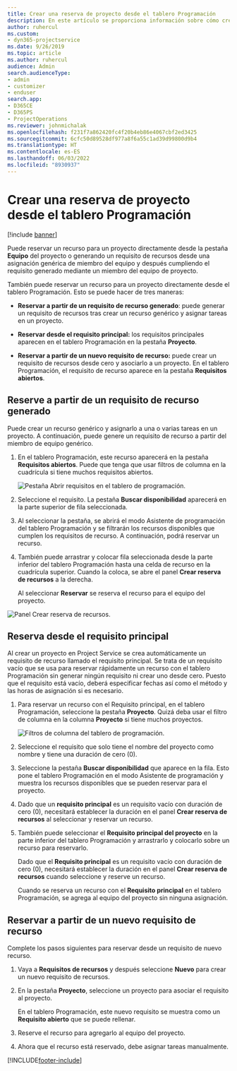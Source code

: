 ```yaml
---
title: Crear una reserva de proyecto desde el tablero Programación
description: En este artículo se proporciona información sobre cómo crear una reserva de proyecto desde el tablero Programación.
author: ruhercul
ms.custom:
- dyn365-projectservice
ms.date: 9/26/2019
ms.topic: article
ms.author: ruhercul
audience: Admin
search.audienceType:
- admin
- customizer
- enduser
search.app:
- D365CE
- D365PS
- ProjectOperations
ms.reviewer: johnmichalak
ms.openlocfilehash: f231f7a862420fc4f20b4eb86e4067cbf2ed3425
ms.sourcegitcommit: 6cfc50d89528df977a8f6a55c1ad39d99800d9b4
ms.translationtype: HT
ms.contentlocale: es-ES
ms.lasthandoff: 06/03/2022
ms.locfileid: "8930937"
---
```

# <a name="create-a-project-booking-from-the-schedule-board"></a>Crear una reserva de proyecto desde el tablero Programación

[!include [banner](../includes/psa-now-project-operations.md)]

Puede reservar un recurso para un proyecto directamente desde la pestaña **Equipo** del proyecto o generando un requisito de recursos desde una asignación genérica de miembro del equipo y después cumpliendo el requisito generado mediante un miembro del equipo de proyecto.

También puede reservar un recurso para un proyecto directamente desde el tablero Programación. Esto se puede hacer de tres maneras:

- **Reservar a partir de un requisito de recurso generado**: puede generar un requisito de recursos tras crear un recurso genérico y asignar tareas en un proyecto.

- **Reservar desde el requisito principal:** los requisitos principales aparecen en el tablero Programación en la pestaña **Proyecto**. 

- **Reservar a partir de un nuevo requisito de recurso:** puede crear un requisito de recursos desde cero y asociarlo a un proyecto. En el tablero Programación, el requisito de recurso aparece en la pestaña **Requisitos abiertos**.

## <a name="book-from-a-generated-resource-requirement"></a>Reserve a partir de un requisito de recurso generado

Puede crear un recurso genérico y asignarlo a una o varias tareas en un proyecto. A continuación, puede genere un requisito de recurso a partir del miembro de equipo genérico. 

1.  En el tablero Programación, este recurso aparecerá en la pestaña **Requisitos abiertos**. Puede que tenga que usar filtros de columna en la cuadrícula si tiene muchos requisitos abiertos. 

    ![Pestaña Abrir requisitos en el tablero de programación.](media/FAQ-Project-Booking-Schedule-Board-1.png "Captura de pantalla de la tabla de reservas y asignaciones")

2. Seleccione el requisito. La pestaña **Buscar disponibilidad** aparecerá en la parte superior de fila seleccionada.
 
3. Al seleccionar la pestaña, se abrirá el modo Asistente de programación del tablero Programación y se filtrarán los recursos disponibles que cumplen los requisitos de recurso. A continuación, podrá reservar un recurso.

4. También puede arrastrar y colocar fila seleccionada desde la parte inferior del tablero Programación hasta una celda de recurso en la cuadrícula superior. Cuando la coloca, se abre el panel **Crear reserva de recursos** a la derecha.

    Al seleccionar **Reservar** se reserva el recurso para el equipo del proyecto.

![Panel Crear reserva de recursos.](media/FAQ-Project-Booking-Schedule-Board-6.png "")
 

## <a name="book-from-the-primary-requirement"></a>Reserva desde el requisito principal

Al crear un proyecto en Project Service se crea automáticamente un requisito de recurso llamado el requisito principal. Se trata de un requisito vacío que se usa para reservar rápidamente un recurso con el tablero Programación sin generar ningún requisito ni crear uno desde cero. Puesto que el requisito está vacío, deberá especificar fechas así como el método y las horas de asignación si es necesario. 

1. Para reservar un recurso con el Requisito principal, en el tablero Programación, seleccione la pestaña **Proyecto**. Quizá deba usar el filtro de columna en la columna **Proyecto** si tiene muchos proyectos.

   ![Filtros de columna del tablero de programación.](media/FAQ-Project-Booking-Schedule-Board-2.png "Captura de pantalla de la tabla de reservas y asignaciones")

2. Seleccione el requisito que solo tiene el nombre del proyecto como nombre y tiene una duración de cero (0).

3. Seleccione la pestaña **Buscar disponibilidad** que aparece en la fila. Esto pone el tablero Programación en el modo Asistente de programación y muestra los recursos disponibles que se pueden reservar para el proyecto.

4. Dado que un **requisito principal** es un requisito vacío con duración de cero (0), necesitará establecer la duración en el panel **Crear reserva de recursos** al seleccionar y reservar un recurso.

5. También puede seleccionar el **Requisito principal del proyecto** en la parte inferior del tablero Programación y arrastrarlo y colocarlo sobre un recurso para reservarlo.
 
    Dado que el **Requisito principal** es un requisito vacío con duración de cero (0), necesitará establecer la duración en el panel **Crear reserva de recursos** cuando seleccione y reserve un recurso.
 
    Cuando se reserva un recurso con el **Requisito principal** en el tablero Programación, se agrega al equipo del proyecto sin ninguna asignación.
 
## <a name="book-from-a-new-resource-requirement"></a>Reservar a partir de un nuevo requisito de recurso
Complete los pasos siguientes para reservar desde un requisito de nuevo recurso. 

1. Vaya a **Requisitos de recursos** y después seleccione **Nuevo** para crear un nuevo requisito de recursos.

2. En la pestaña **Proyecto**, seleccione un proyecto para asociar el requisito al proyecto.
 
    En el tablero Programación, este nuevo requisito se muestra como un **Requisito abierto** que se puede rellenar.

3. Reserve el recurso para agregarlo al equipo del proyecto.

4. Ahora que el recurso está reservado, debe asignar tareas manualmente.



[!INCLUDE[footer-include](../includes/footer-banner.md)]
